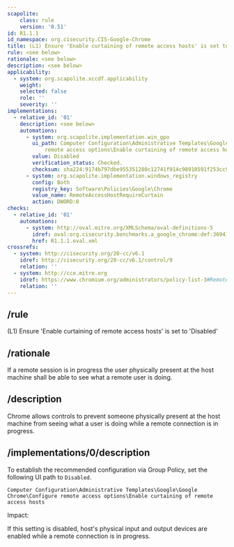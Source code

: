 ```yaml
---
scapolite:
    class: rule
    version: '0.51'
id: R1.1.1
id_namespace: org.cisecurity.CIS-Google-Chrome
title: (L1) Ensure 'Enable curtaining of remote access hosts' is set to 'Disabled'
rule: <see below>
rationale: <see below>
description: <see below>
applicability:
  - system: org.scapolite.xccdf.applicability
    weight:
    selected: false
    role: ''
    severity: ''
implementations:
  - relative_id: '01'
    description: <see below>
    automations:
      - system: org.scapolite.implementation.win_gpo
        ui_path: Computer Configuration\Administrative Templates\Google\Google Chrome\Configure
            remote access options\Enable curtaining of remote access hosts
        value: Disabled
        verification_status: Checked.
        checksum: sha224:9174b797dbe955351280c12741f914c98910591f253cc95138424757
      - system: org.scapolite.implementation.windows_registry
        config: Both
        registry_key: Software\Policies\Google\Chrome
        value_name: RemoteAccessHostRequireCurtain
        action: DWORD:0
checks:
  - relative_id: '01'
    automations:
      - system: http://oval.mitre.org/XMLSchema/oval-definitions-5
        idref: oval:org.cisecurity.benchmarks.a_google_chrome:def:36941600
        href: R1.1.1.oval.xml
crossrefs:
  - system: http://cisecurity.org/20-cc/v6.1
    idref: http://cisecurity.org/20-cc/v6.1/control/9
    relation: ''
  - system: http://cce.mitre.org
    idref: https://www.chromium.org/administrators/policy-list-3#RemoteAccessHostRequireCurtain
    relation: ''
---
```



## /rule

(L1) Ensure 'Enable curtaining of remote access hosts' is set to
'Disabled'

## /rationale

If a remote session is in progress the user physically present at the
host machine shall be able to see what a remote user is doing.

## /description

Chrome allows controls to prevent someone physically present at the host
machine from seeing what a user is doing while a remote connection is in
progress.

## /implementations/0/description

To establish the recommended configuration via Group Policy, set the
following UI path to `Disabled`.

`Computer Configuration\Administrative Templates\Google\Google Chrome\Configure remote access options\Enable curtaining of remote access hosts `

Impact:

If this setting is disabled, host's physical input and output devices
are enabled while a remote connection is in progress.
